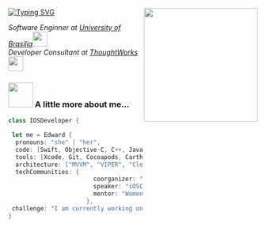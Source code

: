 
[![Typing SVG](https://readme-typing-svg.herokuapp.com/?color=00bfbf&size=40&center=true&vCenter=true&width=1000&lines=Hello!+My+name+is+Edward;Be+Welcome!+:%29)](https://git.io/typing-svg)
<img align='right' src="https://media.giphy.com/media/ieyl9zmCjO4b4t6qoY/giphy.gif" width="230">
<p><em>Software Enginner at <a href="http://www.unb.br">University of Brasilia</a><img src="https://media.giphy.com/media/fYSnHlufseco8Fh93Z/giphy.gif" width="30"></br>Developer Consultant at <a href="https://www.thoughtworks.com">ThoughtWorks</a><img src="https://media.giphy.com/media/WUlplcMpOCEmTGBtBW/giphy.gif" width="30"> 
</em></p>


### <img src="https://media.giphy.com/media/VgCDAzcKvsR6OM0uWg/giphy.gif" width="50"> A little more about me... 

```swift
class IOSDeveloper {

 let me = Edward {
  pronouns: "she" | "her",
  code: [Swift, Objective-C, C++, Java],
  tools: [Xcode, Git, Cocoapods, Carthage, Firebase],
  architecture: ["MVVM", "VIPER", "Clean Architecture"],
  techCommunities: {
                        coorganizer: "Cocoaheads",
                        speaker: "iOSCon",
                        mentor: "Women Who Code"
                      },
 challenge: "I am currently working on personal projects to improve my knowledge of SwiftUI and Combine"
}
